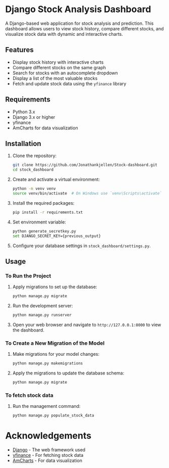 # Django Stock Analysis Dashboard

A Django-based web application for stock analysis and prediction. This dashboard allows users to view stock history, compare different stocks, and visualize stock data with dynamic and interactive charts.

## Features

- Display stock history with interactive charts
- Compare different stocks on the same graph
- Search for stocks with an autocomplete dropdown
- Display a list of the most valuable stocks
- Fetch and update stock data using the `yfinance` library

## Requirements

- Python 3.x
- Django 3.x or higher
- yfinance
- AmCharts for data visualization

## Installation

1. Clone the repository:
    ```sh
    git clone https://github.com/Jonathankjellen/Stock-dashboard.git
    cd stock_dashboard
    ```

2. Create and activate a virtual environment:
    ```sh
    python -m venv venv
    source venv/bin/activate  # On Windows use `venv\Scripts\activate`
    ```

3. Install the required packages:
    ```sh
    pip install -r requirements.txt
    ```
4. Set environment variable:
    ```sh
    python generate_secretkey.py
    set DJANGO_SECRET_KEY={previous_output}
    ```

5. Configure your database settings in `stock_dashboard/settings.py`.

## Usage

### To Run the Project

1. Apply migrations to set up the database:
    ```sh
    python manage.py migrate
    ```

2. Run the development server:
    ```sh
    python manage.py runserver
    ```

3. Open your web browser and navigate to `http://127.0.0.1:8000` to view the dashboard.

### To Create a New Migration of the Model

1. Make migrations for your model changes:
    ```sh
    python manage.py makemigrations
    ```

2. Apply the migrations to update the database schema:
    ```sh
    python manage.py migrate
    ```
    
### To fetch stock data

1. Run the management command:
    ```sh
    python manage.py populate_stock_data
    ```

# Acknowledgements

- [Django](https://www.djangoproject.com/) - The web framework used
- [yfinance](https://pypi.org/project/yfinance/) - For fetching stock data
- [AmCharts](https://www.amcharts.com/) - For data visualization